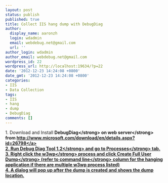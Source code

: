```yaml
---
layout: post
status: publish
published: true
title: Collect IIS hang dump with DebugDiag
author:
  display_name: aaronzh
  login: wdadmin
  email: webdebug.net@gmail.com
  url: ''
author_login: wdadmin
author_email: webdebug.net@gmail.com
wordpress_id: 22
wordpress_url: http://localhost:19634/?p=22
date: '2012-12-23 14:24:08 +0800'
date_gmt: '2012-12-23 14:24:08 +0800'
categories:
- IIS
- Data Collection
tags:
- IIS
- hang
- dump
- DebugDiag
comments: []
---
```

<p>1. Download and Install <strong>DebugDiag<&#47;strong> on <strong>web server<&#47;strong> from <a href="http:&#47;&#47;www.microsoft.com&#47;download&#47;en&#47;details.aspx?id=26798">http:&#47;&#47;www.microsoft.com&#47;download&#47;en&#47;details.aspx?id=26798<&#47;a><br />
2. Run <strong>Debug Diag Tool 1.2<&#47;strong> and go to <strong>Processes<&#47;strong> tab.<br />
3. Right click the <strong>w3wp<&#47;strong> process and click <strong>Create Full User Dump<&#47;strong> (refer to <strong>command line<&#47;strong> column for the hanging application if there are multiple w3wp process listed)<br />
4. A dialog will pop up after the dump is created and shows the dump location.</p>
